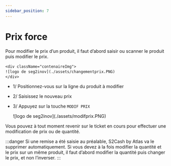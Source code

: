 ```yaml
---
sidebar_position: 7
---
```


# Prix force

Pour modifier le prix d’un produit, il faut d’abord saisir ou scanner le produit puis modifier le prix.


    <div className="contenaireImg">
    ![logo de seg2inov](./assets/changementprix.PNG)
    </div>


- 1/  Positionnez-vous sur la ligne du produit à modifier

- 2/  Saisissez le nouveau prix

- 3/ Appuyez sur la touche ```MODIF PRIX```


    <div className="contenaireImg">
    ![logo de seg2inov](./assets/modifprix.PNG)
    </div>

Vous pouvez à tout moment revenir sur le ticket en cours pour effectuer une modification de prix ou de quantité.

:::danger
Si une remise a été saisie au préalable, S2Cash by Atlas va le supprimer automatiquement. Si vous devez à la fois modifier la quantité et le prix sur un même produit, il faut d’abord modifier la quantité puis changer le prix, et non l’inverser.
:::